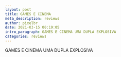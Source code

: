 ```yaml
---
layout: post
title: GAMES E CINEMA
meta_description: reviews
author: pixelbr
date: 2021-03-15 00:19:05
intro_paragraph: GAMES E CINEMA UMA DUPLA EXPLOSIVA
categories: reviews
---
```

GAMES E CINEMA UMA DUPLA EXPLOSIVA